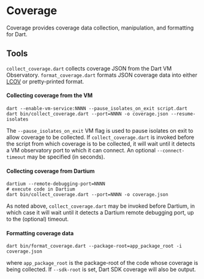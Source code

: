 Coverage
========

Coverage provides coverage data collection, manipulation, and formatting for
Dart.

Tools
-----
`collect_coverage.dart` collects coverage JSON from the Dart VM Observatory.
`format_coverage.dart` formats JSON coverage data into either
[LCOV](http://ltp.sourceforge.net/coverage/lcov.php) or pretty-printed format.

#### Collecting coverage from the VM

    dart --enable-vm-service:NNNN --pause_isolates_on_exit script.dart
    dart bin/collect_coverage.dart --port=NNNN -o coverage.json --resume-isolates

The `--pause_isolates_on_exit` VM flag is used to pause isolates on exit to
allow coverage to be collected. If `collect_coverage.dart` is invoked before
the script from which coverage is to be collected, it will wait until it
detects a VM observatory port to which it can connect. An optional
`--connect-timeout` may be specified (in seconds).

#### Collecting coverage from Dartium

    dartium --remote-debugging-port=NNNN
    # execute code in Dartium
    dart bin/collect_coverage.dart --port=NNNN -o coverage.json

As noted above, `collect_coverage.dart` may be invoked before Dartium, in which
case it will wait until it detects a Dartium remote debugging port, up to the
(optional) timeout.

#### Formatting coverage data

    dart bin/format_coverage.dart --package-root=app_package_root -i coverage.json

where `app_package_root` is the package-root of the code whose coverage is being
collected. If `--sdk-root` is set, Dart SDK coverage will also be output.
